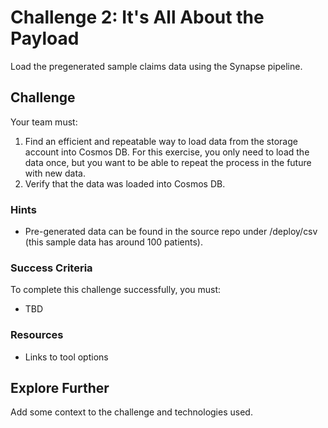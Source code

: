 # Challenge 2: It's All About the Payload

Load the pregenerated sample claims data using the Synapse pipeline.

## Challenge

Your team must:

1. Find an efficient and repeatable way to load data from the storage account into Cosmos DB. For this exercise, you only need to load the data once, but you want to be able to repeat the process in the future with new data.
2. Verify that the data was loaded into Cosmos DB.

### Hints

- Pre-generated data can be found in the source repo under /deploy/csv (this sample data has around 100 patients).

### Success Criteria

To complete this challenge successfully, you must:

- TBD

### Resources

- Links to tool options

## Explore Further

Add some context to the challenge and technologies used.
